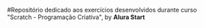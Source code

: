 #Repositório dedicado aos exercícios desenvolvidos durante curso "Scratch - Programação Criativa", by **Alura Start**
